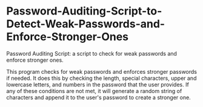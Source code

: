 # Password-Auditing-Script-to-Detect-Weak-Passwords-and-Enforce-Stronger-Ones
Password Auditing Script: a script to check for weak passwords and enforce stronger ones.

This program checks for weak passwords and enforces stronger passwords if needed. It does this by checking the length, special characters, upper and lowercase letters, and numbers in the password that the user provides. If any of these conditions are not met, it will generate a random string of characters and append it to the user's password to create a stronger one.
